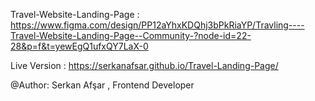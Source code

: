 Travel-Website-Landing-Page :
https://www.figma.com/design/PP12aYhxKDQhj3bPkRiaYP/Travling----Travel-Website-Landing-Page--Community-?node-id=22-28&p=f&t=yewEgQ1ufxQY7LaX-0

Live Version : https://serkanafsar.github.io/Travel-Landing-Page/

@Author: Serkan Afşar , Frontend Developer
